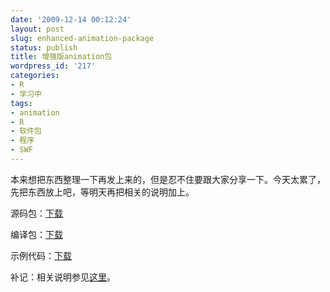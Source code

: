 ```yaml
---
date: '2009-12-14 00:12:24'
layout: post
slug: enhanced-animation-package
status: publish
title: 增强版animation包
wordpress_id: '217'
categories:
- R
- 学习中
tags:
- animation
- R
- 软件包
- 程序
- SWF
---
```


本来想把东西整理一下再发上来的，但是忍不住要跟大家分享一下。今天太累了，先把东西放上吧，等明天再把相关的说明加上。

源码包：[下载](https://bitbucket.org/yixuan/cn/downloads/animation_1.0-10.tar.gz)

编译包：[下载](https://bitbucket.org/yixuan/cn/downloads/animation_1.0-10.zip)

示例代码：[下载](https://bitbucket.org/yixuan/cn/downloads/rcode.7z)

补记：相关说明参见[这里](http://yixuan.cos.name/cn/2009/12/r-conf-animation-security-and-others/)。
